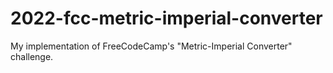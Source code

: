 # 2022-fcc-metric-imperial-converter
My implementation of FreeCodeCamp's "Metric-Imperial Converter" challenge.

